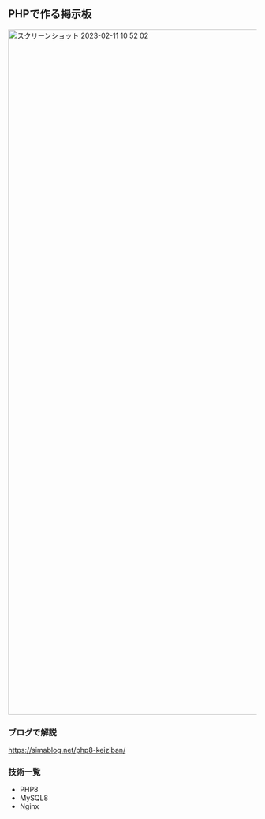 ## PHPで作る掲示板
<img width="1391" alt="スクリーンショット 2023-02-11 10 52 02" src="https://user-images.githubusercontent.com/22815187/218763588-d411cc3e-cb27-4217-9a00-c67b5e3f576a.png">


### ブログで解説
https://simablog.net/php8-keiziban/


### 技術一覧
- PHP8
- MySQL8
- Nginx
